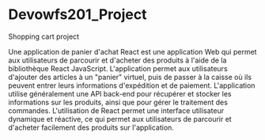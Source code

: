 # Devowfs201_Project
Shopping cart project 

Une application de panier d'achat React est une application Web qui permet aux utilisateurs de parcourir et d'acheter des produits à l'aide de la bibliothèque React JavaScript. L'application permet aux utilisateurs d'ajouter des articles à un "panier" virtuel, puis de passer à la caisse où ils peuvent entrer leurs informations d'expédition et de paiement. L'application utilise généralement une API back-end pour récupérer et stocker les informations sur les produits, ainsi que pour gérer le traitement des commandes. L'utilisation de React permet une interface utilisateur dynamique et réactive, ce qui permet aux utilisateurs de parcourir et d'acheter facilement des produits sur l'application.
